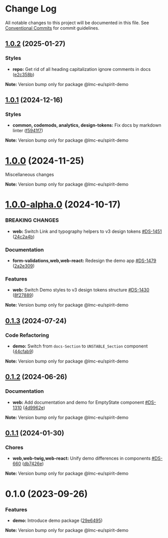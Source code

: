 # Change Log

All notable changes to this project will be documented in this file.
See [Conventional Commits](https://conventionalcommits.org) for commit guidelines.

<a name="1.0.2"></a>

## [1.0.2](https://github.com/lmc-eu/spirit-design-system/compare/@lmc-eu/spirit-demo@1.0.1...@lmc-eu/spirit-demo@1.0.2) (2025-01-27)

### Styles

- **repo:** Get rid of all heading capitalization ignore comments in docs ([e2c358b](https://github.com/lmc-eu/spirit-design-system/commit/e2c358b))

**Note:** Version bump only for package @lmc-eu/spirit-demo

<a name="1.0.1"></a>

## [1.0.1](https://github.com/lmc-eu/spirit-design-system/compare/@lmc-eu/spirit-demo@1.0.0...@lmc-eu/spirit-demo@1.0.1) (2024-12-16)

### Styles

- **common, codemods, analytics, design-tokens:** Fix docs by markdown linter ([f5941f7](https://github.com/lmc-eu/spirit-design-system/commit/f5941f7))

**Note:** Version bump only for package @lmc-eu/spirit-demo

<a name="1.0.0"></a>

# [1.0.0](https://github.com/lmc-eu/spirit-design-system/compare/@lmc-eu/spirit-demo@1.0.0-alpha.0...@lmc-eu/spirit-demo@1.0.0) (2024-11-25)

Miscellaneous changes

**Note:** Version bump only for package @lmc-eu/spirit-demo

<a name="1.0.0-alpha.0"></a>

# [1.0.0-alpha.0](https://github.com/lmc-eu/spirit-design-system/compare/@lmc-eu/spirit-demo@0.1.3...@lmc-eu/spirit-demo@1.0.0-alpha.0) (2024-10-17)

### BREAKING CHANGES

- **web:** Switch Link and typography helpers to v3 design tokens [#DS-1451](https://github.com/lmc-eu/spirit-design-system/issues/DS-1451) ([24c2a4b](https://github.com/lmc-eu/spirit-design-system/commit/24c2a4b))

### Documentation

- **form-validations,web,web-react:** Redesign the demo app [#DS-1479](https://github.com/lmc-eu/spirit-design-system/issues/DS-1479) ([2a2e309](https://github.com/lmc-eu/spirit-design-system/commit/2a2e309))

### Features

- **web:** Switch Demo styles to v3 design tokens structure [#DS-1430](https://github.com/lmc-eu/spirit-design-system/issues/DS-1430) ([8f27889](https://github.com/lmc-eu/spirit-design-system/commit/8f27889))

**Note:** Version bump only for package @lmc-eu/spirit-demo

<a name="0.1.3"></a>

## [0.1.3](https://github.com/lmc-eu/spirit-design-system/compare/@lmc-eu/spirit-demo@0.1.2...@lmc-eu/spirit-demo@0.1.3) (2024-07-24)

### Code Refactoring

- **demo:** Switch from `docs-Section` to `UNSTABLE_Section` component ([44cfab9](https://github.com/lmc-eu/spirit-design-system/commit/44cfab9))

**Note:** Version bump only for package @lmc-eu/spirit-demo

<a name="0.1.2"></a>

## [0.1.2](https://github.com/lmc-eu/spirit-design-system/compare/@lmc-eu/spirit-demo@0.1.1...@lmc-eu/spirit-demo@0.1.2) (2024-06-26)

### Documentation

- **web:** Add documentation and demo for EmptyState component [#DS-1310](https://github.com/lmc-eu/spirit-design-system/issues/DS-1310) ([4d9962e](https://github.com/lmc-eu/spirit-design-system/commit/4d9962e))

**Note:** Version bump only for package @lmc-eu/spirit-demo

<a name="0.1.1"></a>

## [0.1.1](https://github.com/lmc-eu/spirit-design-system/compare/@lmc-eu/spirit-demo@0.1.0...@lmc-eu/spirit-demo@0.1.1) (2024-01-30)

### Chores

- **web,web-twig,web-react:** Unify demo differences in components [#DS-660](https://github.com/lmc-eu/spirit-design-system/issues/DS-660) ([db7426e](https://github.com/lmc-eu/spirit-design-system/commit/db7426e))

**Note:** Version bump only for package @lmc-eu/spirit-demo

<a name="0.1.0"></a>

# 0.1.0 (2023-09-26)

### Features

- **demo:** Introduce demo package ([29e6495](https://github.com/lmc-eu/spirit-design-system/commit/29e6495))

**Note:** Version bump only for package @lmc-eu/spirit-demo
